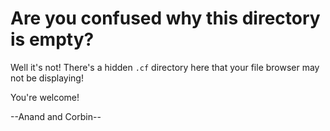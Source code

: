 # Are you confused why this directory is empty?
Well it's not! There's a hidden `.cf` directory here that your file browser may not be displaying!

You're welcome!

--Anand and Corbin--

